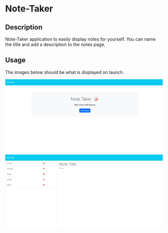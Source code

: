 # Note-Taker

## Description

Note-Taker application to easily display notes for yourself. You can name the title and add a description to the notes page.

## Usage

The images below should be what is displayed on launch.

![Top-half](./images/Indexpage.png)
![Bottom-half](./images/Notespage.png)
